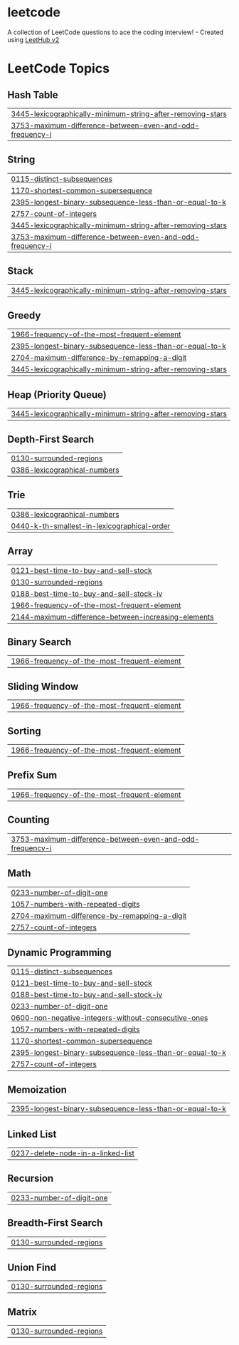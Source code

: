 # leetcode
A collection of LeetCode questions to ace the coding interview! - Created using [LeetHub v2](https://github.com/arunbhardwaj/LeetHub-2.0)

<!---LeetCode Topics Start-->
# LeetCode Topics
## Hash Table
|  |
| ------- |
| [3445-lexicographically-minimum-string-after-removing-stars](https://github.com/mrityunjay-jha117/leetcode/tree/master/3445-lexicographically-minimum-string-after-removing-stars) |
| [3753-maximum-difference-between-even-and-odd-frequency-i](https://github.com/mrityunjay-jha117/leetcode/tree/master/3753-maximum-difference-between-even-and-odd-frequency-i) |
## String
|  |
| ------- |
| [0115-distinct-subsequences](https://github.com/mrityunjay-jha117/leetcode/tree/master/0115-distinct-subsequences) |
| [1170-shortest-common-supersequence](https://github.com/mrityunjay-jha117/leetcode/tree/master/1170-shortest-common-supersequence) |
| [2395-longest-binary-subsequence-less-than-or-equal-to-k](https://github.com/mrityunjay-jha117/leetcode/tree/master/2395-longest-binary-subsequence-less-than-or-equal-to-k) |
| [2757-count-of-integers](https://github.com/mrityunjay-jha117/leetcode/tree/master/2757-count-of-integers) |
| [3445-lexicographically-minimum-string-after-removing-stars](https://github.com/mrityunjay-jha117/leetcode/tree/master/3445-lexicographically-minimum-string-after-removing-stars) |
| [3753-maximum-difference-between-even-and-odd-frequency-i](https://github.com/mrityunjay-jha117/leetcode/tree/master/3753-maximum-difference-between-even-and-odd-frequency-i) |
## Stack
|  |
| ------- |
| [3445-lexicographically-minimum-string-after-removing-stars](https://github.com/mrityunjay-jha117/leetcode/tree/master/3445-lexicographically-minimum-string-after-removing-stars) |
## Greedy
|  |
| ------- |
| [1966-frequency-of-the-most-frequent-element](https://github.com/mrityunjay-jha117/leetcode/tree/master/1966-frequency-of-the-most-frequent-element) |
| [2395-longest-binary-subsequence-less-than-or-equal-to-k](https://github.com/mrityunjay-jha117/leetcode/tree/master/2395-longest-binary-subsequence-less-than-or-equal-to-k) |
| [2704-maximum-difference-by-remapping-a-digit](https://github.com/mrityunjay-jha117/leetcode/tree/master/2704-maximum-difference-by-remapping-a-digit) |
| [3445-lexicographically-minimum-string-after-removing-stars](https://github.com/mrityunjay-jha117/leetcode/tree/master/3445-lexicographically-minimum-string-after-removing-stars) |
## Heap (Priority Queue)
|  |
| ------- |
| [3445-lexicographically-minimum-string-after-removing-stars](https://github.com/mrityunjay-jha117/leetcode/tree/master/3445-lexicographically-minimum-string-after-removing-stars) |
## Depth-First Search
|  |
| ------- |
| [0130-surrounded-regions](https://github.com/mrityunjay-jha117/leetcode/tree/master/0130-surrounded-regions) |
| [0386-lexicographical-numbers](https://github.com/mrityunjay-jha117/leetcode/tree/master/0386-lexicographical-numbers) |
## Trie
|  |
| ------- |
| [0386-lexicographical-numbers](https://github.com/mrityunjay-jha117/leetcode/tree/master/0386-lexicographical-numbers) |
| [0440-k-th-smallest-in-lexicographical-order](https://github.com/mrityunjay-jha117/leetcode/tree/master/0440-k-th-smallest-in-lexicographical-order) |
## Array
|  |
| ------- |
| [0121-best-time-to-buy-and-sell-stock](https://github.com/mrityunjay-jha117/leetcode/tree/master/0121-best-time-to-buy-and-sell-stock) |
| [0130-surrounded-regions](https://github.com/mrityunjay-jha117/leetcode/tree/master/0130-surrounded-regions) |
| [0188-best-time-to-buy-and-sell-stock-iv](https://github.com/mrityunjay-jha117/leetcode/tree/master/0188-best-time-to-buy-and-sell-stock-iv) |
| [1966-frequency-of-the-most-frequent-element](https://github.com/mrityunjay-jha117/leetcode/tree/master/1966-frequency-of-the-most-frequent-element) |
| [2144-maximum-difference-between-increasing-elements](https://github.com/mrityunjay-jha117/leetcode/tree/master/2144-maximum-difference-between-increasing-elements) |
## Binary Search
|  |
| ------- |
| [1966-frequency-of-the-most-frequent-element](https://github.com/mrityunjay-jha117/leetcode/tree/master/1966-frequency-of-the-most-frequent-element) |
## Sliding Window
|  |
| ------- |
| [1966-frequency-of-the-most-frequent-element](https://github.com/mrityunjay-jha117/leetcode/tree/master/1966-frequency-of-the-most-frequent-element) |
## Sorting
|  |
| ------- |
| [1966-frequency-of-the-most-frequent-element](https://github.com/mrityunjay-jha117/leetcode/tree/master/1966-frequency-of-the-most-frequent-element) |
## Prefix Sum
|  |
| ------- |
| [1966-frequency-of-the-most-frequent-element](https://github.com/mrityunjay-jha117/leetcode/tree/master/1966-frequency-of-the-most-frequent-element) |
## Counting
|  |
| ------- |
| [3753-maximum-difference-between-even-and-odd-frequency-i](https://github.com/mrityunjay-jha117/leetcode/tree/master/3753-maximum-difference-between-even-and-odd-frequency-i) |
## Math
|  |
| ------- |
| [0233-number-of-digit-one](https://github.com/mrityunjay-jha117/leetcode/tree/master/0233-number-of-digit-one) |
| [1057-numbers-with-repeated-digits](https://github.com/mrityunjay-jha117/leetcode/tree/master/1057-numbers-with-repeated-digits) |
| [2704-maximum-difference-by-remapping-a-digit](https://github.com/mrityunjay-jha117/leetcode/tree/master/2704-maximum-difference-by-remapping-a-digit) |
| [2757-count-of-integers](https://github.com/mrityunjay-jha117/leetcode/tree/master/2757-count-of-integers) |
## Dynamic Programming
|  |
| ------- |
| [0115-distinct-subsequences](https://github.com/mrityunjay-jha117/leetcode/tree/master/0115-distinct-subsequences) |
| [0121-best-time-to-buy-and-sell-stock](https://github.com/mrityunjay-jha117/leetcode/tree/master/0121-best-time-to-buy-and-sell-stock) |
| [0188-best-time-to-buy-and-sell-stock-iv](https://github.com/mrityunjay-jha117/leetcode/tree/master/0188-best-time-to-buy-and-sell-stock-iv) |
| [0233-number-of-digit-one](https://github.com/mrityunjay-jha117/leetcode/tree/master/0233-number-of-digit-one) |
| [0600-non-negative-integers-without-consecutive-ones](https://github.com/mrityunjay-jha117/leetcode/tree/master/0600-non-negative-integers-without-consecutive-ones) |
| [1057-numbers-with-repeated-digits](https://github.com/mrityunjay-jha117/leetcode/tree/master/1057-numbers-with-repeated-digits) |
| [1170-shortest-common-supersequence](https://github.com/mrityunjay-jha117/leetcode/tree/master/1170-shortest-common-supersequence) |
| [2395-longest-binary-subsequence-less-than-or-equal-to-k](https://github.com/mrityunjay-jha117/leetcode/tree/master/2395-longest-binary-subsequence-less-than-or-equal-to-k) |
| [2757-count-of-integers](https://github.com/mrityunjay-jha117/leetcode/tree/master/2757-count-of-integers) |
## Memoization
|  |
| ------- |
| [2395-longest-binary-subsequence-less-than-or-equal-to-k](https://github.com/mrityunjay-jha117/leetcode/tree/master/2395-longest-binary-subsequence-less-than-or-equal-to-k) |
## Linked List
|  |
| ------- |
| [0237-delete-node-in-a-linked-list](https://github.com/mrityunjay-jha117/leetcode/tree/master/0237-delete-node-in-a-linked-list) |
## Recursion
|  |
| ------- |
| [0233-number-of-digit-one](https://github.com/mrityunjay-jha117/leetcode/tree/master/0233-number-of-digit-one) |
## Breadth-First Search
|  |
| ------- |
| [0130-surrounded-regions](https://github.com/mrityunjay-jha117/leetcode/tree/master/0130-surrounded-regions) |
## Union Find
|  |
| ------- |
| [0130-surrounded-regions](https://github.com/mrityunjay-jha117/leetcode/tree/master/0130-surrounded-regions) |
## Matrix
|  |
| ------- |
| [0130-surrounded-regions](https://github.com/mrityunjay-jha117/leetcode/tree/master/0130-surrounded-regions) |
<!---LeetCode Topics End-->